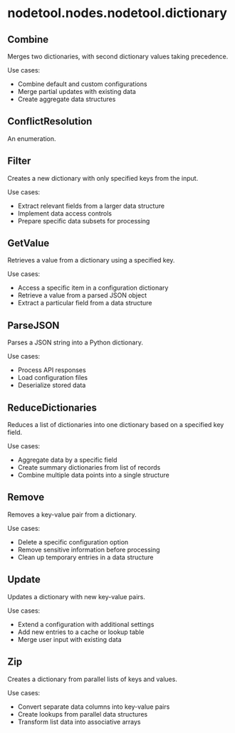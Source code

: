 # nodetool.nodes.nodetool.dictionary

## Combine

Merges two dictionaries, with second dictionary values taking precedence.

Use cases:
- Combine default and custom configurations
- Merge partial updates with existing data
- Create aggregate data structures

## ConflictResolution

An enumeration.

## Filter

Creates a new dictionary with only specified keys from the input.

Use cases:
- Extract relevant fields from a larger data structure
- Implement data access controls
- Prepare specific data subsets for processing

## GetValue

Retrieves a value from a dictionary using a specified key.

Use cases:
- Access a specific item in a configuration dictionary
- Retrieve a value from a parsed JSON object
- Extract a particular field from a data structure

## ParseJSON

Parses a JSON string into a Python dictionary.

Use cases:
- Process API responses
- Load configuration files
- Deserialize stored data

## ReduceDictionaries

Reduces a list of dictionaries into one dictionary based on a specified key field.

Use cases:
- Aggregate data by a specific field
- Create summary dictionaries from list of records
- Combine multiple data points into a single structure

## Remove

Removes a key-value pair from a dictionary.

Use cases:
- Delete a specific configuration option
- Remove sensitive information before processing
- Clean up temporary entries in a data structure

## Update

Updates a dictionary with new key-value pairs.

Use cases:
- Extend a configuration with additional settings
- Add new entries to a cache or lookup table
- Merge user input with existing data

## Zip

Creates a dictionary from parallel lists of keys and values.

Use cases:
- Convert separate data columns into key-value pairs
- Create lookups from parallel data structures
- Transform list data into associative arrays

